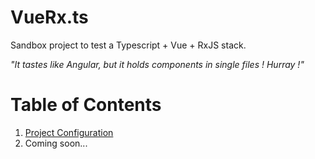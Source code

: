 # VueRx.ts

Sandbox project to test a Typescript + Vue + RxJS stack.

*"It tastes like Angular, but it holds components in single files ! Hurray !"*

# Table of Contents
1. [Project Configuration](doc/Project%20Configuration.md)
2. Coming soon...